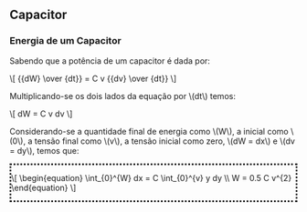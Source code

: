 ## Capacitor

### Energia de um Capacitor

<div class="regular">

Sabendo que a potência de um capacitor é dada por:

\\[
{{dW} \over {dt}} = C v {{dv} \over {dt}}
\\]

Multiplicando-se os dois lados da equação por \\(dt\\) temos:

\\[
dW = C v dv
\\]

Considerando-se a quantidade final de energia como \\(W\\), a inicial como \\(0\\), a tensão final como \\(v\\), a tensão inicial como zero, \\(dW = dx\\) e \\(dv = dy\\), temos que:

<div style="border: dotted 3px">

\\[
\begin{equation}
\int_{0}^{W} dx = C \int_{0}^{v} y dy \\\\
W = 0.5 C v^{2}
\end{equation}
\\]

</div>

</div>
